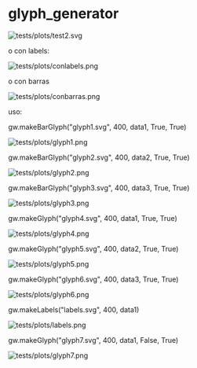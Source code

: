 # glyph_generator
![tests/plots/test2.svg]()

o con labels:

![tests/plots/conlabels.png]()

o con barras

![tests/plots/conbarras.png]()

uso:

gw.makeBarGlyph("glyph1.svg", 400, data1, True, True)

![tests/plots/glyph1.png]()


gw.makeBarGlyph("glyph2.svg", 400, data2, True, True)

![tests/plots/glyph2.png]()

gw.makeBarGlyph("glyph3.svg", 400, data3, True, True)

![tests/plots/glyph3.png]()

gw.makeGlyph("glyph4.svg", 400, data1, True, True)

![tests/plots/glyph4.png]()

gw.makeGlyph("glyph5.svg", 400, data2, True, True)

![tests/plots/glyph5.png]()

gw.makeGlyph("glyph6.svg", 400, data3, True, True)

![tests/plots/glyph6.png]()

gw.makeLabels("labels.svg", 400, data1)

![tests/plots/labels.png]()

gw.makeGlyph("glyph7.svg", 400, data1, False, True)

![tests/plots/glyph7.png]()

